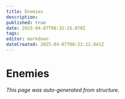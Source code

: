 ```yaml
---
title: Enemies
description: 
published: true
date: 2025-04-07T08:32:25.070Z
tags: 
editor: markdown
dateCreated: 2025-04-07T08:32:22.941Z
---
```


# Enemies

*This page was auto-generated from structure.*